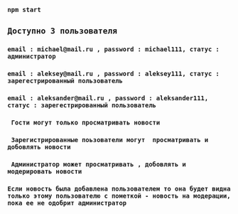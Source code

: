 ### `npm start`

## `Доступно 3 пользователя`

### `email : michael@mail.ru , password : michael111, статус : администратор`
### `email : aleksey@mail.ru , password : aleksey111, статус : зарегестрированный пользователь`
### `email : aleksander@mail.ru , password : aleksander111, статус : зарегестрированный пользователь `

### ` Гости могут только просматривать новости`
### ` Зарегистрированные поьзователи могут  просматривать и добовлять новости`
### ` Администратор может просматривать , добовлять и модерировать новости`
### ` Если новость была добавлена пользователем то она будет видна только этому пользователю с пометкой - новость на модерации, пока ее не одобрит администратор `

